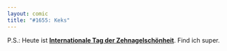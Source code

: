 ```yaml
---
layout: comic
title: "#1655: Keks"
---
```


P.S.:
Heute ist <a href="http://www.fonflatter.de/kalender"><strong>Internationale Tag der Zehnagelschönheit</strong></a>. Find ich super.
